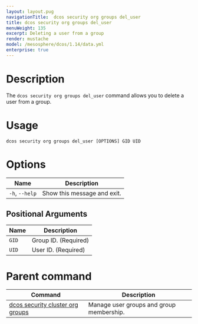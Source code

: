 ```yaml
---
layout: layout.pug
navigationTitle:  dcos security org groups del_user
title: dcos security org groups del_user
menuWeight: 135
excerpt: Deleting a user from a group
render: mustache
model: /mesosphere/dcos/1.14/data.yml
enterprise: true
---
```

# Description

The `dcos security org groups del_user` command allows you to delete a user from a group.

# Usage

```
dcos security org groups del_user [OPTIONS] GID UID
```

# Options

| Name |  Description |
|---------|-------------|
|  `-h`, `--help` |  Show this message and exit.|

## Positional Arguments

| Name |  Description |
|---------|-------------|
| `GID` | Group ID. (Required)|
| `UID` | User ID. (Required)|

# Parent command

| Command | Description |
|---------|-------------|
| [dcos security cluster org groups](/mesosphere/dcos/1.14/cli/command-reference/dcos-security/dcos-security-org/dcos-security-org-groups/) |  Manage user groups and group membership. |
